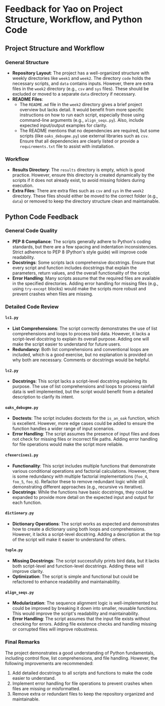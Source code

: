 
# Feedback for Yao on Project Structure, Workflow, and Python Code

## Project Structure and Workflow

### General Structure
- **Repository Layout**: The project has a well-organized structure with weekly directories like `week1` and `week2`. The directory `code` holds the necessary scripts, and `data` contains inputs. However, there are extra files in the `week2` directory (e.g., `csv` and `sys` files). These should be excluded or moved to a separate `data` directory if necessary.
- **README Files**:
  - The `README.md` file in the `week2` directory gives a brief project overview but lacks detail. It would benefit from more specific instructions on how to run each script, especially those using command-line arguments (e.g., `align_seqs.py`). Also, include expected input/output examples for clarity.
  - The README mentions that no dependencies are required, but some scripts (like `oaks_debugme.py`) use external libraries such as `csv`. Ensure that all dependencies are clearly listed or provide a `requirements.txt` file to assist with installation.

### Workflow
- **Results Directory**: The `results` directory is empty, which is good practice. However, ensure this directory is created dynamically by the scripts if it does not already exist, to avoid missing folders during execution.
- **Extra Files**: There are extra files such as `csv` and `sys` in the `week2` directory. These files should either be moved to the correct folder (e.g., `data`) or removed to keep the directory structure clean and maintainable.

## Python Code Feedback

### General Code Quality
- **PEP 8 Compliance**: The scripts generally adhere to Python's coding standards, but there are a few spacing and indentation inconsistencies. Strict adherence to PEP 8 (Python's style guide) will improve code readability.
- **Docstrings**: Some scripts lack comprehensive docstrings. Ensure that every script and function includes docstrings that explain the parameters, return values, and the overall functionality of the script.
- **Error Handling**: Many scripts assume that the required files are available in the specified directories. Adding error handling for missing files (e.g., using `try-except` blocks) would make the scripts more robust and prevent crashes when files are missing.

### Detailed Code Review

#### `lc1.py`
- **List Comprehensions**: The script correctly demonstrates the use of list comprehensions and loops to process bird data. However, it lacks a script-level docstring to explain its overall purpose. Adding one will make the script easier to understand for future users.
- **Redundancy**: Both list comprehensions and conventional loops are included, which is a good exercise, but no explanation is provided on why both are necessary. Comments or docstrings would be helpful.

#### `lc2.py`
- **Docstrings**: This script lacks a script-level docstring explaining its purpose. The use of list comprehensions and loops to process rainfall data is well implemented, but the script would benefit from a detailed description to clarify its intent.

#### `oaks_debugme.py`
- **Doctests**: The script includes doctests for the `is_an_oak` function, which is excellent. However, more edge cases could be added to ensure the function handles a wider range of input scenarios.
- **Error Handling**: The script assumes the presence of input files and does not check for missing files or incorrect file paths. Adding error handling for file operations would make the script more reliable.

#### `cfexercises1.py`
- **Functionality**: This script includes multiple functions that demonstrate various conditional operations and factorial calculations. However, there is some redundancy with multiple factorial implementations (`foo_4`, `foo_5`, `foo_6`). Refactor these to remove redundant logic while still demonstrating different approaches (e.g., recursive vs iterative).
- **Docstrings**: While the functions have basic docstrings, they could be expanded to provide more detail on the expected input and output for each function.

#### `dictionary.py`
- **Dictionary Operations**: The script works as expected and demonstrates how to create a dictionary using both loops and comprehensions. However, it lacks a script-level docstring. Adding a description at the top of the script will make it easier to understand for others.

#### `tuple.py`
- **Missing Docstrings**: The script successfully prints bird data, but it lacks both script-level and function-level docstrings. Adding these will improve clarity.
- **Optimization**: The script is simple and functional but could be refactored to enhance readability and maintainability.

#### `align_seqs.py`
- **Modularization**: The sequence alignment logic is well-implemented but could be improved by breaking it down into smaller, reusable functions. This would improve the script's readability and maintainability.
- **Error Handling**: The script assumes that the input file exists without checking for errors. Adding file existence checks and handling missing or corrupted files will improve robustness.

### Final Remarks
The project demonstrates a good understanding of Python fundamentals, including control flow, list comprehensions, and file handling. However, the following improvements are recommended:
1. Add detailed docstrings to all scripts and functions to make the code easier to understand.
2. Implement error handling for file operations to prevent crashes when files are missing or misformatted.
3. Remove extra or redundant files to keep the repository organized and maintainable.